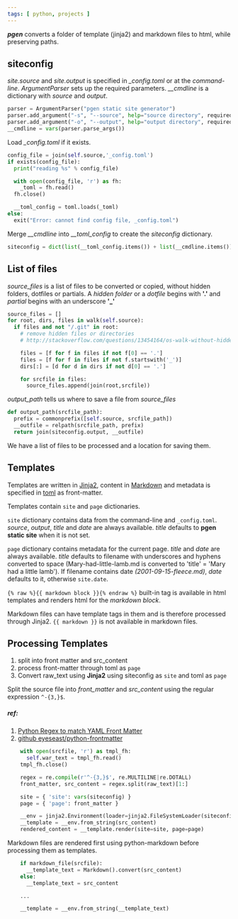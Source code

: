 ```yaml
---
tags: [ python, projects ]
---
```


**_pgen_** converts a folder of template (jinja2) and markdown files to
html, while preserving paths.

siteconfig
----------

_site.source_ and _site.output_ is specified in *_config.toml* or at the
*command-line*. _ArgumentParser_ sets up the required parameters.
*__cmdline* is a dictionary with _source_ and _output_.

``` python
parser = ArgumentParser("pgen static site generator")
parser.add_argument("-s", "--source", help="source directory", required=True)
parser.add_argument("-o", "--output", help="output directory", required=True)
__cmdline = vars(parser.parse_args())
```

<!--more-->

Load *_config.toml* if it exists.

``` python
config_file = join(self.source,'_config.toml')
if exists(config_file):
  print("reading %s" % config_file)

  with open(config_file, 'r') as fh:
    _toml = fh.read()
  fh.close()

  __toml_config = toml.loads(_toml)
else:
  exit("Error: cannot find config file, _config.toml")
```

Merge *__cmdline* into *__toml_config* to create the _siteconfig_
dictionary.

``` python
siteconfig = dict(list(__toml_config.items()) + list(__cmdline.items()))
```

List of files
-------------

_source_files_ is a list of files to be converted or copied, without
hidden folders, dotfiles or partials. A *hidden folder* or a *dotfile*
begins with **'.'** and *partial* begins with an underscore **'\_'**

``` python
source_files = []
for root, dirs, files in walk(self.source):
  if files and not "/.git" in root:
    # remove hidden files or directories
    # http://stackoverflow.com/questions/13454164/os-walk-without-hidden-folders

    files = [f for f in files if not f[0] == '.']
    files = [f for f in files if not f.startswith('_')]
    dirs[:] = [d for d in dirs if not d[0] == '.']

    for srcfile in files:
      source_files.append(join(root,srcfile))
```

_output_path_ tells us where to save a file from _source_files_

``` python
def output_path(srcfile_path):
  prefix = commonprefix([self.source, srcfile_path])
  __outfile = relpath(srcfile_path, prefix)
  return join(siteconfig.output, __outfile)
```

We have a list of files to be processed and a location for saving them.

Templates
---------

Templates are written in [Jinja2](http://jinja.pocoo.org/docs/), content
in [Markdown](http://pythonhosted.org//Markdown/) and metadata is
specified in [toml](https://github.com/toml-lang/toml) as front-matter.

Templates contain `site` and `page` dictionaries.

`site` dictionary contains data from the command-line and
`_config.toml`. *source*, *output*, *title* and *date* are always
available. *title* defaults to **pgen static site** when it is not set.

`page` dictionary contains metadata for the current page. *title* and
*date* are always available. *title* defaults to filename with
underscores and hyphens converted to space (Mary-had-little-lamb.md is
converted to 'title' = 'Mary had a little lamb'). If filename contains
date *(2001-09-15-fleece.md)*, *date* defaults to it, otherwise
`site.date`.

`{% raw %}{{ markdown block }}{% endraw %}` built-in tag is available in html templates and
renders html for the *markdown block*.

Markdown files can have template tags in them and is therefore processed
through Jinja2. `{{ markdown }}` is not available in markdown files.

Processing Templates
--------------------

1.  split into front matter and src\_content
2.  process front-matter through toml as `page`
3.  Convert raw\_text using **Jinja2** using siteconfig as `site` and
    toml as `page`

Split the source file into _front_matter_ and _src_content_ using the
regular expression `^-{3,}$`.

##### ref:

1.  [Python Regex to match YAML Front
    Matter](http://stackoverflow.com/questions/9756392/python-regex-to-match-yaml-front-matter)
2.  [github
    eyeseast/python-frontmatter](https://github.com/eyeseast/python-frontmatter)

``` python
    with open(srcfile, 'r') as tmpl_fh:
      self.war_text = tmpl_fh.read()
    tmpl_fh.close()

    regex = re.compile(r'^-{3,}$', re.MULTILINE|re.DOTALL)
    front_matter, src_content = regex.split(raw_text)[1:]

    site = { 'site': vars(siteconfig) }
    page = { 'page': front_matter }

    __env = jinja2.Environment(loader=jinja2.FileSystemLoader(siteconfig.source))
    __template = __env.from_string(src_content)
    rendered_content = __template.render(site=site, page=page)
```

Markdown files are rendered first using python-markdown before
processing them as templates.

``` python
    if markdown_file(srcfile):
      __template_text = Markdown().convert(src_content)
    else:
      __template_text = src_content

    ...

    __template = __env.from_string(__template_text)
```
